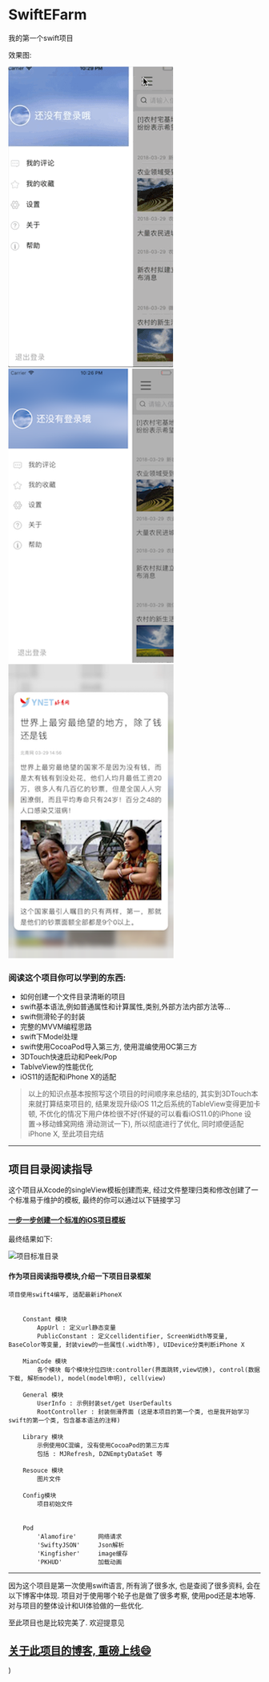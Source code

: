 # SwiftEFarm
我的第一个swift项目

效果图:

![轮播](show.gif "轮播")
![截图](pic2.png "截图")
![截图](pic3.png "截图")

### 阅读这个项目你可以学到的东西:


- 如何创建一个文件目录清晰的项目
- swift基本语法,例如普通属性和计算属性,类别,外部方法内部方法等...
- swift侧滑轮子的封装
- 完整的MVVM编程思路
- swift下Model处理
- swift使用CocoaPod导入第三方, 使用混编使用OC第三方
- 3DTouch快速启动和Peek/Pop
- TablveView的性能优化
- iOS11的适配和iPhone X的适配



>
> 以上的知识点基本按照写这个项目的时间顺序来总结的, 其实到3DTouch本来就打算结束项目的, 结果发现升级iOS 11之后系统的TableView变得更加卡顿, 不优化的情况下用户体检很不好(怀疑的可以看看iOS11.0的iPhone 设置->移动蜂窝网络 滑动测试一下), 所以彻底进行了优化, 同时顺便适配iPhone X, 至此项目完结

---
## 项目目录阅读指导

这个项目从Xcode的singleView模板创建而来, 经过文件整理归类和修改创建了一个标准易于维护的模板, 最终的你可以通过以下链接学习

#### [一步一步创建一个标准的iOS项目模板](https://my.oschina.net/bieshixuan/blog/775507)

最终结果如下:

![项目标准目录](https://git.oschina.net/uploads/images/2017/0921/101815_cfee224a_524226.png "mulu.png")

#### 作为项目阅读指导模块,介绍一下项目目录框架

```
项目使用swift4编写, 适配最新iPhoneX


    Constant 模块
        AppUrl : 定义url静态变量
        PublicConstant : 定义cellidentifier, ScreenWidth等变量, BaseColor等变量, 封装view的一些属性(.width等), UIDevice分类判断iPhone X

    MianCode 模块
        各个模块 每个模块分位四块:controller(界面跳转,view切换), control(数据下载, 解析model), model(model申明), cell(view)    
 
    General 模块
        UserInfo : 示例封装set/get UserDefaults   
        RootController : 封装侧滑界面 (这是本项目的第一个类, 也是我开始学习swift的第一个类, 包含基本语法的注释)

    Library 模块
        示例使用OC混编, 没有使用CocoaPod的第三方库
        包括 : MJRefresh, DZNEmptyDataSet 等

    Resouce 模块
        图片文件
        
    Config模块
        项目初始文件


    Pod
        'Alamofire'      网络请求
        'SwiftyJSON'     Json解析
        'Kingfisher'     image缓存
        'PKHUD'          加载动画

```


---
因为这个项目是第一次使用swift语言, 所有淌了很多水, 也是查阅了很多资料, 会在以下博客中体现.
项目对于使用哪个轮子也是做了很多考察, 使用pod还是本地等.
对与项目的整体设计和UI体验做的一些优化.

至此项目也是比较完美了. 欢迎提意见

## [关于此项目的博客, 重磅上线😄](https://my.oschina.net/bieshixuan/blog/1541883)



)


